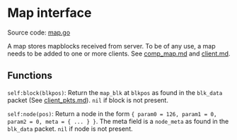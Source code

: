 # Map interface
Source code: [map.go](../map.go)

A map stores mapblocks received from server. To be of any use, a map needs to be added to one or more clients. See [comp_map.md](comp_map.md) and [client.md](client.md).

## Functions

`self:block(blkpos)`: Return the `map_blk` at `blkpos` as found in the `blk_data` packet (See [client_pkts.md](client_pkts.md)). `nil` if block is not present.

`self:node(pos)`: Return a node in the form `{ param0 = 126, param1 = 0, param2 = 0, meta = { ... } }`. The meta field is a `node_meta` as found in the `blk_data` packet. `nil` if node is not present.
